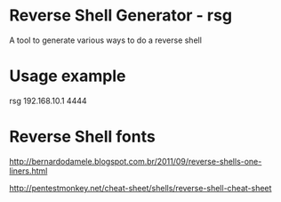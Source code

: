 # Reverse Shell Generator - rsg
A tool to generate various ways to do a reverse shell

# Usage example
rsg 192.168.10.1 4444

# Reverse Shell fonts

http://bernardodamele.blogspot.com.br/2011/09/reverse-shells-one-liners.html

http://pentestmonkey.net/cheat-sheet/shells/reverse-shell-cheat-sheet
